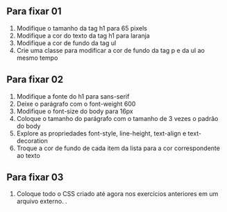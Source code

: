 ## Para fixar 01

1. Modifique o tamanho da tag h1 para 65 pixels
2. Modifique a cor do texto da tag h1 para laranja
3. Modifique a cor de fundo da tag ul
4. Crie uma classe para modificar a cor de fundo da tag p e da ul ao mesmo tempo

## Para fixar 02

1. Modifique a fonte do h1 para sans-serif
2. Deixe o parágrafo com o font-weight 600
3. Modifique o font-size do body para 16px
4. Coloque o tamanho do parágrafo com o tamanho de 3 vezes o padrão do body
5. Explore as propriedades font-style, line-height, text-align e text-decoration
6. Troque a cor de fundo de cada item da lista para a cor correspondente ao texto

## Para fixar 03

1. Coloque todo o CSS criado até agora nos exercícios anteriores em um arquivo externo.
.
